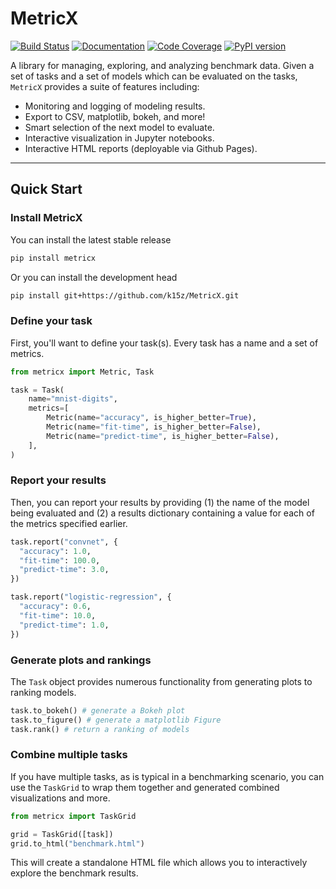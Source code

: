 # MetricX

[![Build Status](https://github.com/k15z/MetricX/workflows/Build%20Main/badge.svg)](https://github.com/k15z/MetricX/actions)
[![Documentation](https://github.com/k15z/MetricX/workflows/Documentation/badge.svg)](https://k15z.github.io/MetricX)
[![Code Coverage](https://codecov.io/gh/k15z/MetricX/branch/main/graph/badge.svg)](https://codecov.io/gh/k15z/MetricX)
[![PyPI version](https://badge.fury.io/py/metricx.svg)](https://badge.fury.io/py/metricx)

A library for managing, exploring, and analyzing benchmark data. Given a set of tasks
and a set of models which can be evaluated on the tasks, `MetricX` provides a suite 
of features including:

 - Monitoring and logging of modeling results.
 - Export to CSV, matplotlib, bokeh, and more!
 - Smart selection of the next model to evaluate.
 - Interactive visualization in Jupyter notebooks.
 - Interactive HTML reports (deployable via Github Pages).

---

## Quick Start

### Install MetricX
You can install the latest stable release

```bash
pip install metricx
```
Or you can install the development head

```bash
pip install git+https://github.com/k15z/MetricX.git
```

### Define your task
First, you'll want to define your task(s). Every task has a name and a
set of metrics.

```python
from metricx import Metric, Task

task = Task(
    name="mnist-digits",
    metrics=[
        Metric(name="accuracy", is_higher_better=True),
        Metric(name="fit-time", is_higher_better=False),
        Metric(name="predict-time", is_higher_better=False),
    ],
)
```

### Report your results
Then, you can report your results by providing (1) the name of the model
being evaluated and (2) a results dictionary containing a value for each of
the metrics specified earlier.

```python
task.report("convnet", {
  "accuracy": 1.0, 
  "fit-time": 100.0,
  "predict-time": 3.0,
})
```

```python
task.report("logistic-regression", {
  "accuracy": 0.6, 
  "fit-time": 10.0,
  "predict-time": 1.0,
})
```

### Generate plots and rankings
The `Task` object provides numerous functionality from generating plots 
to ranking models.

```python
task.to_bokeh() # generate a Bokeh plot
task.to_figure() # generate a matplotlib Figure
task.rank() # return a ranking of models
```

### Combine multiple tasks
If you have multiple tasks, as is typical in a benchmarking scenario, you 
can use the `TaskGrid` to wrap them together and generated combined 
visualizations and more.

```python
from metricx import TaskGrid

grid = TaskGrid([task])
grid.to_html("benchmark.html")
```

This will create a standalone HTML file which allows you to interactively
explore the benchmark results.
